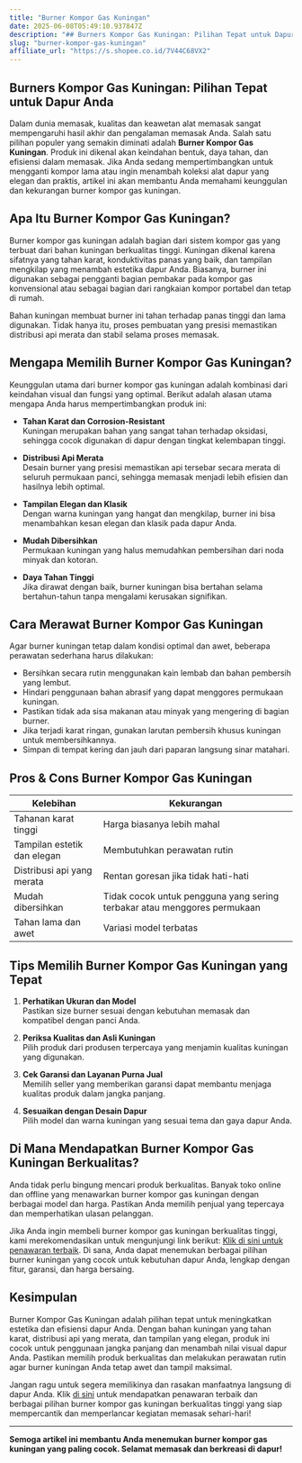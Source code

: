 ```yaml
---
title: "Burner Kompor Gas Kuningan"
date: 2025-06-08T05:49:10.937847Z
description: "## Burners Kompor Gas Kuningan: Pilihan Tepat untuk Dapur Anda..."
slug: "burner-kompor-gas-kuningan"
affiliate_url: "https://s.shopee.co.id/7V44C68VX2"
---
```

## Burners Kompor Gas Kuningan: Pilihan Tepat untuk Dapur Anda

Dalam dunia memasak, kualitas dan keawetan alat memasak sangat mempengaruhi hasil akhir dan pengalaman memasak Anda. Salah satu pilihan populer yang semakin diminati adalah **Burner Kompor Gas Kuningan**. Produk ini dikenal akan keindahan bentuk, daya tahan, dan efisiensi dalam memasak. Jika Anda sedang mempertimbangkan untuk mengganti kompor lama atau ingin menambah koleksi alat dapur yang elegan dan praktis, artikel ini akan membantu Anda memahami keunggulan dan kekurangan burner kompor gas kuningan.

## Apa Itu Burner Kompor Gas Kuningan?

Burner kompor gas kuningan adalah bagian dari sistem kompor gas yang terbuat dari bahan kuningan berkualitas tinggi. Kuningan dikenal karena sifatnya yang tahan karat, konduktivitas panas yang baik, dan tampilan mengkilap yang menambah estetika dapur Anda. Biasanya, burner ini digunakan sebagai pengganti bagian pembakar pada kompor gas konvensional atau sebagai bagian dari rangkaian kompor portabel dan tetap di rumah.

Bahan kuningan membuat burner ini tahan terhadap panas tinggi dan lama digunakan. Tidak hanya itu, proses pembuatan yang presisi memastikan distribusi api merata dan stabil selama proses memasak.

## Mengapa Memilih Burner Kompor Gas Kuningan?

Keunggulan utama dari burner kompor gas kuningan adalah kombinasi dari keindahan visual dan fungsi yang optimal. Berikut adalah alasan utama mengapa Anda harus mempertimbangkan produk ini:

- **Tahan Karat dan Corrosion-Resistant**  
Kuningan merupakan bahan yang sangat tahan terhadap oksidasi, sehingga cocok digunakan di dapur dengan tingkat kelembapan tinggi.

- **Distribusi Api Merata**  
Desain burner yang presisi memastikan api tersebar secara merata di seluruh permukaan panci, sehingga memasak menjadi lebih efisien dan hasilnya lebih optimal.

- **Tampilan Elegan dan Klasik**  
Dengan warna kuningan yang hangat dan mengkilap, burner ini bisa menambahkan kesan elegan dan klasik pada dapur Anda.

- **Mudah Dibersihkan**  
Permukaan kuningan yang halus memudahkan pembersihan dari noda minyak dan kotoran.

- **Daya Tahan Tinggi**  
Jika dirawat dengan baik, burner kuningan bisa bertahan selama bertahun-tahun tanpa mengalami kerusakan signifikan.

## Cara Merawat Burner Kompor Gas Kuningan

Agar burner kuningan tetap dalam kondisi optimal dan awet, beberapa perawatan sederhana harus dilakukan:

- Bersihkan secara rutin menggunakan kain lembab dan bahan pembersih yang lembut.
- Hindari penggunaan bahan abrasif yang dapat menggores permukaan kuningan.
- Pastikan tidak ada sisa makanan atau minyak yang mengering di bagian burner.
- Jika terjadi karat ringan, gunakan larutan pembersih khusus kuningan untuk membersihkannya.
- Simpan di tempat kering dan jauh dari paparan langsung sinar matahari.

## Pros & Cons Burner Kompor Gas Kuningan

| Kelebihan                         | Kekurangan                          |
|----------------------------------|------------------------------------|
| Tahanan karat tinggi             | Harga biasanya lebih mahal       |
| Tampilan estetik dan elegan     | Membutuhkan perawatan rutin      |
| Distribusi api yang merata     | Rentan goresan jika tidak hati-hati |
| Mudah dibersihkan               | Tidak cocok untuk pengguna yang sering terbakar atau menggores permukaan |
| Tahan lama dan awet             | Variasi model terbatas             |

## Tips Memilih Burner Kompor Gas Kuningan yang Tepat

1. **Perhatikan Ukuran dan Model**  
Pastikan size burner sesuai dengan kebutuhan memasak dan kompatibel dengan panci Anda.

2. **Periksa Kualitas dan Asli Kuningan**  
Pilih produk dari produsen terpercaya yang menjamin kualitas kuningan yang digunakan.

3. **Cek Garansi dan Layanan Purna Jual**  
Memilih seller yang memberikan garansi dapat membantu menjaga kualitas produk dalam jangka panjang.

4. **Sesuaikan dengan Desain Dapur**  
Pilih model dan warna kuningan yang sesuai tema dan gaya dapur Anda.

## Di Mana Mendapatkan Burner Kompor Gas Kuningan Berkualitas?

Anda tidak perlu bingung mencari produk berkualitas. Banyak toko online dan offline yang menawarkan burner kompor gas kuningan dengan berbagai model dan harga. Pastikan Anda memilih penjual yang tepercaya dan memperhatikan ulasan pelanggan.

Jika Anda ingin membeli burner kompor gas kuningan berkualitas tinggi, kami merekomendasikan untuk mengunjungi link berikut: [Klik di sini untuk penawaran terbaik](https://s.shopee.co.id/7V44C68VX2). Di sana, Anda dapat menemukan berbagai pilihan burner kuningan yang cocok untuk kebutuhan dapur Anda, lengkap dengan fitur, garansi, dan harga bersaing.

## Kesimpulan

Burner Kompor Gas Kuningan adalah pilihan tepat untuk meningkatkan estetika dan efisiensi dapur Anda. Dengan bahan kuningan yang tahan karat, distribusi api yang merata, dan tampilan yang elegan, produk ini cocok untuk penggunaan jangka panjang dan menambah nilai visual dapur Anda. Pastikan memilih produk berkualitas dan melakukan perawatan rutin agar burner kuningan Anda tetap awet dan tampil maksimal.

Jangan ragu untuk segera memilikinya dan rasakan manfaatnya langsung di dapur Anda. Klik [di sini](https://s.shopee.co.id/7V44C68VX2) untuk mendapatkan penawaran terbaik dan berbagai pilihan burner kompor gas kuningan berkualitas tinggi yang siap mempercantik dan memperlancar kegiatan memasak sehari-hari!

---

**Semoga artikel ini membantu Anda menemukan burner kompor gas kuningan yang paling cocok. Selamat memasak dan berkreasi di dapur!**